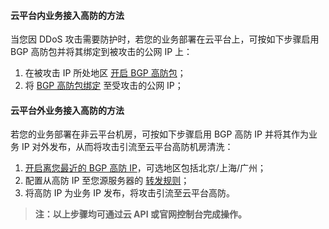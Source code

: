 #### 云平台内业务接入高防的方法
<span>当您因 DDoS 攻击需要防护时，若您的业务部署在云平台上，可按如下步骤启用 BGP 高防包并将其绑定到被攻击的公网 IP 上：</span>
<ol>
<li>在被攻击 IP 所处地区 <a href="https://buy.tce.fsphere.cn/bgp_sp">开启 BGP 高防包</a>；</li>
<li>将 <a href="http://console.tcecqpoc.fsphere.cn/dayu/bgp"> BGP 高防包绑定</a> 至受攻击的公网 IP；</li>
</ol>

#### 云平台外业务接入高防的方法
<span>若您的业务部署在非云平台机房，可按如下步骤启用 BGP 高防 IP 并将其作为业务 IP 对外发布，从而将攻击引流至云平台高防机房清洗：</span>
<ol>
<li><a href="https://buy.tce.fsphere.cn/bgp_ip">开启离您最近的 BGP 高防 IP</a>，可选地区包括北京/上海/广州；</li>
<li>配置从高防 IP 至您源服务器的 <a href="http://console.tcecqpoc.fsphere.cn/dayu/bgpip/detail/bgpip-000000uo">转发规则</a>；</li>
<li>将高防 IP 为业务 IP 发布，将攻击引流至云平台高防。</li>
</ol>

><strong>注：以上步骤均可通过云 API 或官网控制台完成操作。</strong>
